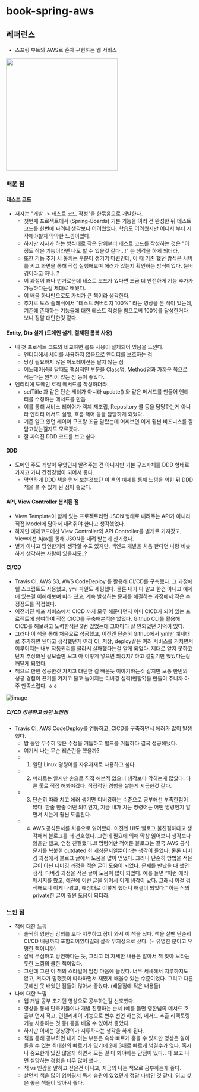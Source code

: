 # book-spring-aws

## 레퍼런스

- 스프링 부트와 AWS로 혼자 구현하는 웹 서비스

<img width="300" src="https://github.com/Chaedie/book-spring-aws/assets/88099590/c50edfc3-0bde-4303-881c-e8fa92bcc918"/>

### 배운 점

#### 테스트 코드

- 저자는 "개발 -> 테스트 코드 작성"을 한묶음으로 개발한다.
    - 첫번째 프로젝트에서 (Spring-Boards) 기본 기능을 여러 건 완성한 뒤 테스트 코드를 한번에 짜려니 생각보다 어려웠었다. 학습도 어려웠지만 어디서 부터 시작해야할지 막막한 느낌이었다.
    - 하지만 저자가 하는 방식대로 작은 단위부터 테스트 코드를 작성하는 것은 "이 정도 작은 기능이라면 나도 할 수 있을것 같다...!" 는 생각을 하게 되더라.
    - 또한 기능 추가 시 놓치는 부분이 생기기 마련인데, 이 때 기존 했던 방식은 서버를 키고 화면을 통해 직접 실행해보며 에러가 있는지 확인하는 방식이었다. 눈버깅이라고 하나..?
    - 이 과정이 꽤나 번거로운데 테스트 코드가 있다면 조금 더 안전하게 기능 추가가 가능하다는걸 제대로 배웠다.
    - 이 배움 하나만으로도 가치가 큰 책이라 생각한다.
    - 추가로 토스 슬래쉬에서 "테스트 커버리지 100%" 라는 영상을 본 적이 있는데, 기존에 존재하는 기능들에 대한 테스트 작성을 함으로써 100%를 달성한거다 보니 정말 대단한것 같다.

#### Entity, Dto 설계 (도메인 설계, 절제된 롬복 사용)

- 내 첫 프로젝트 코드와 비교하면 롬복 사용이 절제되어 있음을 느낀다.
    - 엔티티에서 세터를 사용하지 않음으로 엔티티를 보호하는 점
    - 당장 필요하지 않은 어노테이션은 달지 않는 점
    - 어노테이션을 달때도 핵심적인 부분을 Class명, Method명과 가까운 쪽으로 적는다는 원칙이 있는 점 등이 좋았다.
- 엔티티에 도메인 로직 메서드를 작성하더라.
    - setTitle 과 같은 단순 세터가 아니라 update() 와 같은 메서드를 만들어 엔티티를 수정하는 메서드를 만듬
    - 이를 통해 서비스 레이어가 객체 재조립, Repository 콜 등을 담당하는게 아니라 엔티티 메서드 실행, 흐름 제어 등을 담당하게 되었다.
    - 기존 알고 있던 레이어 구조랑 조금 달랐는데 어찌보면 이게 훨씬 비즈니스를 잘 담고있는걸지도 모르겠다.
    - 잘 짜여진 DDD 코드를 보고 싶다.

#### DDD

- 도메인 주도 개발이 무엇인지 알려주는 건 아니지만 기본 구조자체를 DDD 형태로 가지고 가니 간접경험이 되어서 좋다.
    - 막연하게 DDD 책을 먼저 보는것보단 이 책의 예제를 통해 느낌을 익힌 뒤 DDD책을 볼 수 있게 된 점이 좋았다.

#### API, View Controller 분리된 점

- View Template이 함께 있는 프로젝트라면 JSON 형태로 내려주는 API가 아니라 직접 Model에 담아서 내려줘야 한다고 생각했었다.
- 하지만 예제코드에선 View Controller와 API Controller를 별개로 가져갔고, View에선 Ajax를 통해 JSON을 내려 받는게 신기했다.
- 별거 아니고 당연한거라 생각할 수도 있지만, 백엔드 개발을 처음 한다면 나랑 비슷하게 생각하는 사람이 있을지도..?

#### CI/CD

- Travis CI, AWS S3, AWS CodeDeploy 를 활용해 CI/CD를 구축했다. 그 과정에 쉘 스크립트도 사용했고, yml 파일도 세팅했다. 물론 내가 다 알고 한건 아니고 예제에 있는걸 이해해보며 따라 쳤고, 계속 발생하는 문제를 해결하는 과정에서 작은 수정정도를 직접했다.
- 이전까진 배포 서비스에서 CICD 까지 모두 해준다던지 이미 CICD가 되어 있는 프로젝트에 참여하여 직접 CICD를 구축해본적은 없었다. Github CLI를 활용해 CICD를 해보려고 노력한적은 2번 있었는데 그떄마다 잘 안되었던 기억이 있다.
- 그러다 이 책을 통해 처음으로 성공했고, 이전엔 단순히 Github에서 yml만 예제대로 추가하면 된다고 생각했던게 여러 CI, 저장, deploy같은 여러 서비스를 거치면서 이루어지는 내부 작동원리를 몰라서 실패했다는걸 알게 되었다. 제대로 알지 못하고 단지 추상화된 겉모습만 보고 아 이렇게 넣으면 되겠지? 하고 겉핥기만 했었다는걸 깨닫게 되었다.
- 책으로 한번 성공한것 가지고 대단한 걸 배운듯 이야기하는것 같지만 보통 한번의 성공 경험이 끈기를 가지고 물고 늘어지는 디버깅 실력(멘탈?)을 만들어 주니까 아주 만족스럽다. ㅎㅎ

![image](https://github.com/Chaedie/book-spring-aws/assets/88099590/39a5a75b-f3d4-4177-8869-67dbf0034cd9)


##### CI/CD 성공하고 썼던 느낀점

- Travis CI, AWS CodeDeploy를 연동하고, CICD를 구축하면서 에러가 많이 발생했다.
    - 밤 동안 무수히 많은 수정을 거듭하고 빌드를 거듭하다 결국 성공해냈다.
    - 여기서 나는 무슨 레슨런을 했을까?
    - 1) 일단 Linux 명령어를 자유자재로 사용하고 싶다.
    - 2) 머리로는 알지만 손으로 직접 해본적 없으니 생각보다 막히는게 많았다. 다른 툴로 직접 해봐야겠다. 직접적인 경험을 쌓는게 시급한것 같다.
    - 3) 단순히 따라 치고 에러 생기면 디버깅하는 수준으로 공부해선 부족한점이 많다. 한줄 한줄 어떤 의미인지, 지금 내가 치는 명령어는 어떤 명령언지 알면서 치는게 훨씬 도움된다.
    - 4) AWS 공식문서를 처음으로 읽어봤다. 이전엔 UI도 별로고 불친절하다고 생각해서 블로그를 더 선호했다. 그런데 필요에 의해 막상 읽어보니 생각보다 읽을만 했고, 엄청 친절했다..!! 명령어만 적어둔 블로그는 결국 AWS 공식문서를 복붙한 outdated 한 캐싱문서일뿐이라는 생각이 들었다. 물론 디버깅 과정에서 블로그 글에서 도움을 많이 얻었다. 그러나 단순히 방법을 적은 글이 아닌 디버깅 과정을 적은 글이 도움이 되었다. 문제를 만났을 때 했던 생각, 디버깅 과정을 적은 글이 도움이 많이 되었다. 예를 들면 “이런 에러 메시지를 봤고, 예전에 이런 글을 읽어서 이게 생각이 났다. 그래서 이걸 검색해보니 이게 나왔고, 예상대로 이렇게 했더니 해결이 되었다.” 하는 식의 private한 글이 훨씬 도움이 되더라.


### 느낀 점

- 책에 대한 느낌
    - 솔찍히 영한님 강의를 보다 지루하고 잠이 와서 이 책을 샀다. 책을 살땐 단순히 CI/CD 내용까지 포함되어있다길래 살짝 무지성으로 샀다. (+ 유명한 분이고 유명한 책이니까)
    - 살짝 무심하고 당연하다는 듯, 그리고 더 자세한 내용은 알아서 책 찾아 보라는 듯한 느낌의 쿨한 책이었다.
    - 그런데 그런 이 책의 스타일이 엄청 마음에 들었다. 너무 세세해서 지루하지도 않고, 저자가 말했듯이 따라하면서 재밌게 배울수 있는 수준이었다. 그리고 다른 곳에선 못 배웠던 점들이
      많아서 좋았다. (배울점에 적은 내용들)
- 나에 대한 느낌
    - 웹 개발 공부 초기엔 영상으로 공부하는걸 선호했다.
    - 영상을 통해 단축키들이나 개발 진행하는 순서 (예를 들면 영한님의 메서드 호출부 먼저 적고, 인텔리제이 기능으로 변수 선언 하는것, 메서드 추출 리팩토링 기능 사용하는 것 등) 등을
      배울 수 있어서 좋았다.
    - 하지만 이제는 영상강의가 지루하다는 생각을 하게 된다.
    - 책을 통해 공부하면 내가 아는 부분은 슥삭 빠르게 훑을 수 있지만 영상은 알아들을 수 있는 최대한의 빠르기가 있기에 2배 3배로 빠르게 넘길수가 없다. 혹시나 중요한게 있진 않을까 하면서 모든 걸 다
      봐야하는
      단점이 있다.. 다 보고 나면 실망하는 경험을 너무 많이 했다..
    - 책 vs 인강을 말하고 싶은건 아니고, 지금의 나는 책으로 공부하는게 좋다.
    - 살면서 책을 많이 읽어둬서 독서 습관이 있었던게 정말 다행인 것 같다. 읽고 싶은 좋은 책들이 많아서 좋다.

